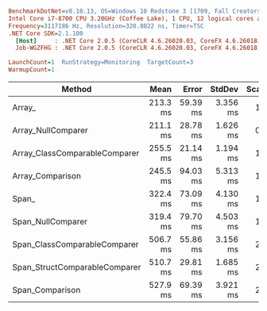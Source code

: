 ``` ini

BenchmarkDotNet=v0.10.13, OS=Windows 10 Redstone 3 [1709, Fall Creators Update] (10.0.16299.248)
Intel Core i7-8700 CPU 3.20GHz (Coffee Lake), 1 CPU, 12 logical cores and 6 physical cores
Frequency=3117186 Hz, Resolution=320.8022 ns, Timer=TSC
.NET Core SDK=2.1.100
  [Host]     : .NET Core 2.0.5 (CoreCLR 4.6.26020.03, CoreFX 4.6.26018.01), 64bit RyuJIT
  Job-WGZFHG : .NET Core 2.0.5 (CoreCLR 4.6.26020.03, CoreFX 4.6.26018.01), 64bit RyuJIT

LaunchCount=1  RunStrategy=Monitoring  TargetCount=3  
WarmupCount=1  

```
|                        Method |     Mean |    Error |   StdDev | Scaled | ScaledSD |
|------------------------------ |---------:|---------:|---------:|-------:|---------:|
|                        Array_ | 213.3 ms | 59.39 ms | 3.356 ms |   1.00 |     0.00 |
|            Array_NullComparer | 211.1 ms | 28.78 ms | 1.626 ms |   0.99 |     0.01 |
| Array_ClassComparableComparer | 255.5 ms | 21.14 ms | 1.194 ms |   1.20 |     0.02 |
|              Array_Comparison | 245.5 ms | 94.03 ms | 5.313 ms |   1.15 |     0.03 |
|                         Span_ | 322.4 ms | 73.09 ms | 4.130 ms |   1.51 |     0.02 |
|             Span_NullComparer | 319.4 ms | 79.70 ms | 4.503 ms |   1.50 |     0.03 |
|  Span_ClassComparableComparer | 506.7 ms | 55.86 ms | 3.156 ms |   2.38 |     0.03 |
| Span_StructComparableComparer | 510.7 ms | 29.81 ms | 1.685 ms |   2.39 |     0.03 |
|               Span_Comparison | 527.9 ms | 69.39 ms | 3.921 ms |   2.47 |     0.03 |
